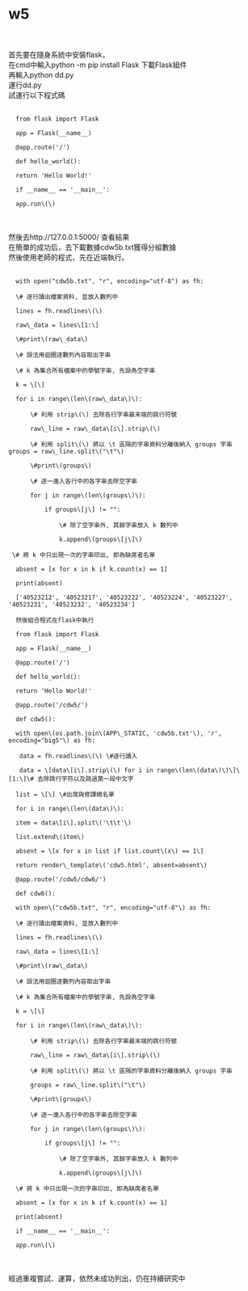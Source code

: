 # w5
</br>
</br>
首先要在隨身系統中安裝flask，
</br>
在cmd中輸入python -m pip install Flask 下載Flask組件
</br>
再輸入python dd.py
</br>
運行dd.py
</br>
試運行以下程式碼
</br>
</br>
      
      from flask import Flask

      app = Flask(__name__)

      @app.route('/')

      def hello_world():

      return 'Hello World!'

      if __name__ == '__main__':

      app.run\(\)
</br>
</br>
然後去http://127.0.0.1:5000/ 查看結果
</br>
在簡單的成功后，去下載數據cdw5b.txt獲得分組數據
</br>
然後使用老師的程式，先在近端執行。
</br>
</br>
      
      with open("cdw5b.txt", "r", encoding="utf-8") as fh:

      \# 逐行讀出檔案資料, 並放入數列中

      lines = fh.readlines\(\)

      raw\_data = lines\[1:\]

      \#print\(raw\_data\)

      \# 設法用迴圈逐數列內容取出字串

      \# k 為集合所有檔案中的學號字串, 先設為空字串

      k = \[\]

      for i in range\(len\(raw\_data\)\):
      
          \# 利用 strip\(\) 去除各行字串最末端的跳行符號
       
          raw\_line = raw\_data\[i\].strip\(\)
      
          \# 利用 split\(\) 將以 \t 區隔的字串資料分離後納入 groups 字串    groups = raw\_line.split\("\t"\)
      
          \#print\(groups\)
      
          \# 逐一進入各行中的各字串去除空字串
      
          for j in range\(len\(groups\)\):
          
              if groups\[j\] != "":
              
                  \# 除了空字串外, 其餘字串放入 k 數列中
              
                  k.append\(groups\[j\]\)
 
     \# 將 k 中只出現一次的字串印出, 即為缺席者名單
  
      absent = [x for x in k if k.count(x) == 1]
  
      print(absent)

      ['40523212', '40523217', '40523222', '40523224', '40523227', '40523231', '40523232', '40523234']

      然後組合程式在flask中執行

      from flask import Flask

      app = Flask(__name__)

      @app.route('/')

      def hello_world():

      return 'Hello World!'
    
      @app.route('/cdw5/')

      def cdw5():

      with open\(os.path.join\(APP\_STATIC, 'cdw5b.txt'\), 'r', encoding="big5"\) as fh:

       data = fh.readlines\(\) \#逐行讀入

       data = \[data\[i\].strip\(\) for i in range\(len\(data\)\)\]\[1:\]\# 去除跳行字符以及跳過第一段中文字

      list = \[\] \#出席與修課總名單

      for i in range\(len\(data\)\):

      item = data\[i\].split\('\t\t'\)

      list.extend\(item\)
      
      absent = \[x for x in list if list.count\(x\) == 1\]

      return render\_template\('cdw5.html', absent=absent\)
  
      @app.route('/cdw5/cdw6/')

      def cdw6():
  
      with open\("cdw5b.txt", "r", encoding="utf-8"\) as fh:
  
      \# 逐行讀出檔案資料, 並放入數列中
 
      lines = fh.readlines\(\)
  
      raw\_data = lines\[1:\]
  
      \#print\(raw\_data\)
  
      \# 設法用迴圈逐數列內容取出字串
  
      \# k 為集合所有檔案中的學號字串, 先設為空字串
  
      k = \[\]
  
      for i in range\(len\(raw\_data\)\):
      
          \# 利用 strip\(\) 去除各行字串最末端的跳行符號
      
          raw\_line = raw\_data\[i\].strip\(\)
      
          \# 利用 split\(\) 將以 \t 區隔的字串資料分離後納入 groups 字串
      
          groups = raw\_line.split\("\t"\)
      
          \#print\(groups\)
      
          \# 逐一進入各行中的各字串去除空字串
      
          for j in range\(len\(groups\)\):
          
              if groups\[j\] != "":
              
                  \# 除了空字串外, 其餘字串放入 k 數列中
              
                  k.append\(groups\[j\]\)
  
      \# 將 k 中只出現一次的字串印出, 即為缺席者名單
  
      absent = [x for x in k if k.count(x) == 1]
  
      print(absent)
  
      if __name__ == '__main__':
 
      app.run\(\)
</br>
</br>
經過重複嘗試、運算，依然未成功列出，仍在持續研究中
